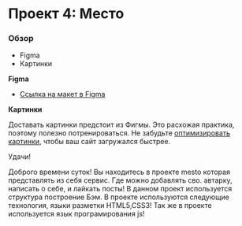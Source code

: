 # Проект 4: Место

### Обзор

* Figma
* Картинки

**Figma**

* [Ссылка на макет в Figma](https://www.figma.com/file/2cn9N9jSkmxD84oJik7xL7/JavaScript.-Sprint-4?node-id=0%3A1)

**Картинки**

Доставать картинки предстоит из Фигмы. Это расхожая практика, поэтому полезно потренироваться.
Не забудьте [оптимизировать картинки](https://tinypng.com/), чтобы ваш сайт загружался быстрее.

Удачи!

Доброго времени суток!
Вы находитесь в проекте mesto которая представлять из себя сервис. Где можно добавлять сво. автарку, написать о себе, и лайкать посты!
В данном проект используется структура построение Бэм. 
В проекте используются следующие технология, языки разметки HTML5,CSS3! Так же в проекте используется язык програмирования js!

